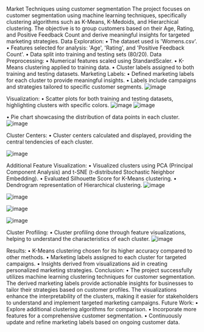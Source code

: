 Market Techniques using customer segmentation
The project focuses on customer segmentation using machine learning techniques, specifically clustering algorithms such as K-Means, K-Medoids, and Hierarchical clustering. The objective is to group customers based on their Age, Rating, and Positive Feedback Count and derive meaningful insights for targeted marketing strategies.
Data Exploration:
•	The dataset used is 'Womens.csv'.
•	Features selected for analysis: 'Age', 'Rating', and 'Positive Feedback Count'.
•	Data split into training and testing sets (80/20).
Data Preprocessing:
•	Numerical features scaled using StandardScaler.
•	K-Means clustering applied to training data.
•	Cluster labels assigned to both training and testing datasets.
Marketing Labels:
•	Defined marketing labels for each cluster to provide meaningful insights.
•	Labels include campaigns and strategies tailored to specific customer segments.
![image](https://github.com/evapatel1654/Marketing_Techniques_Using_Customer_Segmentation/assets/133888581/3fc277ca-5b5b-4fc2-9344-6b236df87e41)
 

Visualization:
•	Scatter plots for both training and testing datasets, highlighting clusters with specific colors.
 ![image](https://github.com/evapatel1654/Marketing_Techniques_Using_Customer_Segmentation/assets/133888581/c34cfe6e-4a24-480c-9bc0-9f6366ce7050)
![image](https://github.com/evapatel1654/Marketing_Techniques_Using_Customer_Segmentation/assets/133888581/310f3187-35df-493f-af22-e795b846e0c4)

 
•	Pie chart showcasing the distribution of data points in each cluster.
![image](https://github.com/evapatel1654/Marketing_Techniques_Using_Customer_Segmentation/assets/133888581/f230c4ab-c33f-47a7-9c73-e35a8051c12b)

 
Cluster Centers:
•	Cluster centers calculated and displayed, providing the central tendencies of each cluster.

![image](https://github.com/evapatel1654/Marketing_Techniques_Using_Customer_Segmentation/assets/133888581/7dc1aed8-19f0-4c98-a9ee-078e86f1ea2d)

 
Additional Feature Visualization:
•	Visualized clusters using PCA (Principal Component Analysis) and t-SNE (t-distributed Stochastic Neighbor Embedding).
•	Evaluated Silhouette Score for K-Means clustering.
•	Dendrogram representation of Hierarchical clustering.
![image](https://github.com/evapatel1654/Marketing_Techniques_Using_Customer_Segmentation/assets/133888581/201613a7-9157-41f1-9c69-29fcc8636044)


![image](https://github.com/evapatel1654/Marketing_Techniques_Using_Customer_Segmentation/assets/133888581/9ca616a7-e2f3-4840-b5ed-56940d64f6f3)

 ![image](https://github.com/evapatel1654/Marketing_Techniques_Using_Customer_Segmentation/assets/133888581/b37216cb-7ce4-4fb8-aaf9-9549b991c5e0)

![image](https://github.com/evapatel1654/Marketing_Techniques_Using_Customer_Segmentation/assets/133888581/fe5ee26f-86cb-4fbc-a053-df5b338ddc8f)

 
Cluster Profiling:
•	Cluster profiling done through feature visualizations, helping to understand the characteristics of each cluster.
 ![image](https://github.com/evapatel1654/Marketing_Techniques_Using_Customer_Segmentation/assets/133888581/77bf8288-d768-42a2-bfe7-465af15a4508)


Results:
•	K-Means clustering chosen for its higher accuracy compared to other methods.
•	Marketing labels assigned to each cluster for targeted campaigns.
•	Insights derived from visualizations aid in creating personalized marketing strategies.
Conclusion:
•	The project successfully utilizes machine learning clustering techniques for customer segmentation. The derived marketing labels provide actionable insights for businesses to tailor their strategies based on customer profiles. The visualizations enhance the interpretability of the clusters, making it easier for stakeholders to understand and implement targeted marketing campaigns.
Future Work:
•	Explore additional clustering algorithms for comparison.
•	Incorporate more features for a comprehensive customer segmentation.
•	Continuously update and refine marketing labels based on ongoing customer data.
